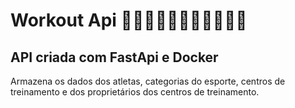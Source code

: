 # Workout Api 👩🏻‍💻🏋🏻‍♀️🏋🏻‍♂️💪🏻
## API criada com FastApi e Docker

Armazena os dados dos atletas, categorias do esporte, centros de treinamento e dos proprietários dos centros de treinamento.
